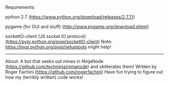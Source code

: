 Requirements:

python 2.7 (https://www.python.org/download/releases/2.7.7/)

pygame (for GUI and stuff) (http://www.pygame.org/download.shtml)

socketIO-client (JS socket.IO protocol) (https://pypi.python.org/pypi/socketIO-client)
	Note: https://pypi.python.org/pypi/setuptools might help!

----------------------------------------------------------------------------------------------------
About:
A bot that seeks out mines in NinjaNode (https://github.com/techninja/ninjanode) and obliterates them!
Written by Roger Fachini (https://github.com/rogerfachini) Have fun trying to figure out how my 
(terribly written) code works!




